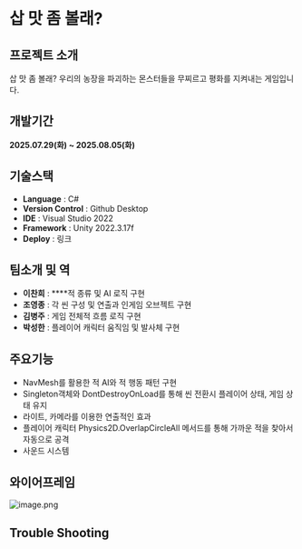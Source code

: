 # 삽 맛 좀 볼래?

## 프로젝트 소개

삽 맛 좀 볼래? 우리의 농장을 파괴하는 몬스터들을 무찌르고 평화를 지켜내는 게임입니다.

## 개발기간

**2025.07.29(화) ~ 2025.08.05(화)**

## 기술스택

- **Language** : C#
- **Version Control** : Github Desktop
- **IDE** : Visual Studio 2022
- **Framework** : Unity 2022.3.17f
- **Deploy** : 링크

## 팀소개 및 역

- **이찬희** : ****적 종류 및 AI 로직 구현
- **조영종** : 각 씬 구성 및 연출과 인게임 오브젝트 구현
- **김병주** : 게임 전체적 흐름 로직 구현
- **박성한** : 플레이어 캐릭터 움직임 및 발사체 구현

## 주요기능

- NavMesh를 활용한 적 AI와 적 행동 패턴 구현
- Singleton객체와 DontDestroyOnLoad를 통해 씬 전환시 플레이어 상태, 게임 상태 유지
- 라이트, 카메라를 이용한 연출적인 효과
- 플레이어 캐릭터 Physics2D.OverlapCircleAll 메서드를 통해 가까운 적을 찾아서 자동으로 공격
- 사운드 시스템

## 와이어프레임

![image.png](attachment:6caf3b45-a3ea-41ff-8730-1b0267b12a63:image.png)

## Trouble Shooting
